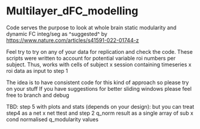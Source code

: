 # Multilayer_dFC_modelling
Code serves the purpose to look at whole brain static modularity and dynamic FC integ/seg as ^suggested^ by 
https://www.nature.com/articles/s41591-022-01744-z

Feel try to try on any of your data for replication and check the code.
These scripts were written to account for potential variable roi numbers per subject.
Thus, works with cells of subject x session containing timeseries x roi data as input to step 1

The idea is to have consistent code for this kind of approach so please try on your stuff
If you have suggestions for better sliding windows please feel free to branch and debug

TBD: step 5 with plots and stats (depends on your design):
but you can treat step4  as a net x net ttest 
and step 2 q_norm result as a single array of sub x cond normalised q_modularity values
